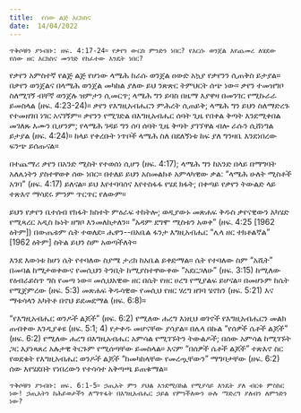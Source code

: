 ```yaml
---
title:  የሰው ልጅ እርክስና
date:  14/04/2022
---
```


`ጥቅሶቹን ያንብቡ: ዘፍ. 4:17-24። የቃየን ውርስ ምንድን ነበር? የእርሱ ወንጀል እየጨመረ ለሄደው የሰው ዘር እርክስና መንገድ የከፈተው እንዴት ነበር?`

የቃየን አምስተኛ የልጅ ልጅ የሆነው ላሜሕ ከራሱ ወንጀል ዐውድ አኳያ የቃየንን ሲጠቅስ ይታያል። በቃየን ወንጀልና በላሜሕ ወንጀል መካከል ያለው ይህ ንጽጽር ትምህርት ሰጭ ነው። ቃየን ተመዝግቦ ስለሚገኝ ብቸኛ ወንጀሉ ዝምታን ሲመርጥ; ላሜሕ ግን ይባስ በዜማ እያዋዛ በመንገር የሚኩራራ ይመስላል (ዘፍ. 4:23-24)። ቃየን የእግዚአብሔርን ምሕረት ሲጠይቅ; ላሜሕ ግን ይህን ስለማድረጉ የተመዘገበ ነገር አናገኝም። ቃየንን የሚገድል በእግዚአብሔር ሰባት ጊዜ የበቀል ቅጣት እንደሚቀበል መገለጹ እሙን ቢሆንም; የላሜሕ ገዳይ ግን ሰባ ሰባት ጊዜ ቅጣት ያገኘዋል ብሎ ራሱን ሲሸነግል ይታያል (ዘፍ. 4:24)። ከላይ የቀረቡት ነጥቦች ላሜሕ ስለ በደለኝነቱ ከፍ ያለ ግንዛቤ እንደነበረው ፍንጭ ይሰጡናል።

በተጨማሪ ቃየን በአንድ ሚስት የተወሰነ ሲሆን (ዘፍ. 4:17); ላሜሕ ግን ከአንድ በላይ በማግባት አለሌነትን ያስተዋወቀ ሰው ነበር። በተለይ ይህን አስመልክቶ አምላካዊው ቃል: “ላሜሕ ሁለት ሚስቶች አገባ” (ዘፍ. 4:17) ይለናል። ይህ እየተባባሰና እየተስፋፋ የሄደ ክፋት; በቀጣይ የቃየን ትውልድ ላይ ተጽእኖ ማሳደሩ ምንም ጥርጥር የለውም።

ይህን የቃየን ቤተሰብ የክፋት ክስተት ምዕራፍ ተከትሎ; ወዲያውኑ መጽሐፍ ቅዱስ ቃየናዊውን አካሄድ የሚጻረር አዲስ ኩነት ዘግቦ እንመለከታለን። “አዳም ደግሞ ሚስቱን አወቀ” (ዘፍ. 4:25 [1962 ዕትም]) በውጤቱም ሴት ተወለደ። ሔዋን--በአቤል ፋንታ እግዚአብሔር “ሌላ ዘር ተክቶልኛል” [1962 ዕትም] ስትል ይህን ስም አወጣችለት።

እንደ እውነቱ ከሆነ ሴት የተባለው ስያሜ ታሪክ ከአቤል ይቀድማል። ሴት የተባለው ስም “አሺት” በመባል ከሚታወቀውና የመሲህን ትንቢት  ከሚያስተዋውቀው “አደርጋለሁ” (ዘፍ. 3:15) ከሚለው የዕብራይስጥ ግስ የመጣ ነው። መሲህአዊው ዘር በሴት የዘር ሀረግ የሚያልፍ ይሆናል። በመሆኑም ከሴት የሚጀምረው (ዘፍ. 5:3) መጽሐፍ ቅዱሳዊው የመሲህ የዘር ሃረግ ዘገባ ሄኖክን (ዘፍ. 5:21) እና ማቱሳላን አካትቶ በኖህ ይደመደማል (ዘፍ. 6:8)።

“የእግዚአብሔር ወንዶች ልጆች” (ዘፍ. 6:2) የሚለው ሐረግ እነዚህ ወገኖች የእግዚአብሔርን መልክ ጠብቀው እንዲያቆዩ (ዘፍ. 5:1; 4) የታቀዱ መሆናቸው ያሳያል። በሌላ በኩል “የሰዎች ሴቶች ልጆች” (ዘፍ. 6:2) የሚለው ሐረግ በእግዚአብሔር አምሳል የሚገኙትን ትውልዶች; በሰው አምሳል ከሚገኙት ጋር እያነጻጸረ አሉታዊ ትርጉም የሚሰጣቸው ይመስላል። እናም “በሰዎች ሴቶች ልጆች” ተጽእኖ ስር የወደቁት የእግዚአብሔር ወንዶች ልጆች “ከመካከላቸው የመረጧቸውን” ማግባታቸው (ዘፍ. 6:2) ሰው እየሄደበት የነበረውን የተሳሳተ አቅጣጫ ይጠቁማል።

`ጥቅሶቹን ያንብቡ: ዘፍ. 6:1-5። ኃጢአት ምን ያህል እንደሚበክል የሚያሳይ እንዴት ያለ ብርቱ ምስክር ነው! ኃጢአትን ከሕይወታችን ለማጥፋት በእግዚአብሔር ኃይል የምንችለውን ሁሉ ማድረግ ያለብን ለምንድን ነው?`
